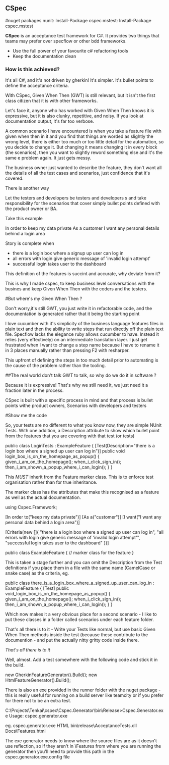 ## CSpec ##

#nuget packages
  nunit: Install-Package cspec
 mstest: Install-Package cspec.mstest
 
**CSpec** is an acceptance test framework for C#. It provides two things that teams may prefer over specflow or other bdd frameworks.

- Use the full power of your favourite c# refactoring tools
- Keep the documentation clean

### How is this achieved? ###

It's all C#, and it's not driven by gherkin! It's simpler. It's bullet points to define the acceptance criteria. 

With CSpec, Given When Then (GWT) is still relevant, but it isn't the first class citizen that it is with other frameworks. 

Let's face it, anyone who has worked with Given When Then knows it is expressive, but it is also clunky, repetitive, and noisy. If you look at documentation output, it's far too verbose. 

A common scenario I have encountered is when you take a feature file with given when then in it and you find that things are worded as slightly the wrong level, there is either too much or too little detail for the automation, so you decide to change it. But changing it means changing it in every block (the scenarios), then you want to slightly reword something else and it's the same e problem again. It just gets messy.

The business owner just wanted to describe the feature, they don't want all the details of all the test cases and scenarios, just confidence that it's covered.

There is another way

Let the testers and developers be testers and developers s and take responsibility for the scenarios that cover simply bullet points defined with the product owner or BA.

Take this example

In order to keep my data private
As a customer
I want any personal details behind a login area

Story is complete when 
- there is a login box where a signup up user can log in
- all errors with login give generic message of 'invalid login attempt'
- successful login takes user to the dashboard

This definition of the features is succint and accurate, why deviate from it?

This is why I made cspec, to keep business level conversations with the busines and keep Given When Then with the coders and the testers. 

#But where's my Given When Then ? 

Don't worry,it's still GWT, you just write it in refactorable code, and the documentation is generated rather that it being the starting point



I love cucumber with it's simplicity of the business language features files in plain text and then the ability to write steps that run directly off the plain text file. Specflow lacks the elegance ruby allows cucumber to have. Instead it relies (very effectively) on an intermediate translation layer. I just get frustrated when I want to change a step name because I have to rename it in 3 places manually rather than pressing F2 with resharper.

This upfront of defining the steps in too much detail prior to automating is the cause of the problem rather than the tooling.

##The real world don't talk GWT to talk, so why do we do it in software ?

Because it is expressive! That's why we still need it, we just need it a fraction later in the process.

CSpec is built with a specific process in mind and that process is bullet points withe product owners, Scenarios with developers and testers 

#Show me the code

So, your tests are no different to what you know now, they are simple NUnit Tests. With one addition, a Description attribute to show which bullet point from the features that you are covering with that test (or tests)

  public class LoginTests : ExampleFeature
  {
    [Test(Description="there is a login box where a signed up user can log in")]
    public void login_box_is_on_the_homepage_as_popup()
    {
      given_i_am_on_the_homepage();
      when_i_click_sign_in();
      then_i_am_shown_a_popup_where_i_can_login();
    }
  }

This *MUST* inherit from the Feature marker class. This is to enforce test organisation rather than for true inheritance.

The marker class has the attributes that make this recognised as a feature as well as the actual documentation.

  using Cspec.Framework;

  [In order to("keep my data private")]
  [As a("customer")]
  [I want("I want any personal data behind a login area")]
  
  [Criteria(new []{ 
    "there is a login box where a signed up user can log in",
    "all errors with login give generic message of 'invalid login attempt'",
    "successful login takes user to the dashboard"
  })]

  public class ExampleFeature
  {
    // marker class for the feature
  }

This is taken a stage further and you can omit the Description from the Test definitions if you place them in a file with the same name (CamelCase or snake case) as the criteria, eg.

  public class there_is_a_login_box_where_a_signed_up_user_can_log_in : ExampleFeature
  {
    [Test]
    public void_login_box_is_on_the_homepage_as_popup()
    {
      given_i_am_on_the_homepage();
      when_i_click_sign_in();
      then_i_am_shown_a_popup_where_i_can_login();
    }
  }

Which now makes it a very obvious place for a second scenario - I like to put these classes in a folder called scenarios under each feature folder.

That's all there is to it - Write your Tests like normal, but use basic Given When Then methods inside the test (because these contribute to the documention - and put the actually nitty gritty code inside there.

*That's all there is to it*

Well, almost. Add a test somewhere with the following code and stick it in the build.

  new GherkinFeatureGenerator().Build();
  new HtmlFeatureGenerator().Build();

There is also an exe provided in the runner folder with the nuget package - this is really useful for running on a build server like teamcity or if you prefer for there not to be an extra test.

  C:\Projects\Tenkai\cspec\Cspec.Generator\bin\Release>Cspec.Generator.exe
  Usage:
   cspec.generator.exe <report type> <assembly file path> <output file path>

  eg. 
   cspec.generator.exe HTML bin\release\AcceptanceTests.dll Docs\Features.html

The exe generator needs to know where the source files are as it doesn't use reflection, so if they aren't in \Features from where you are running the generator then you'll need to provide this path in the cspec.generator.exe.config file

   <appSettings>
    <add key="featureFilesRootPath" value="path here"/>
   </appSettings>
   

